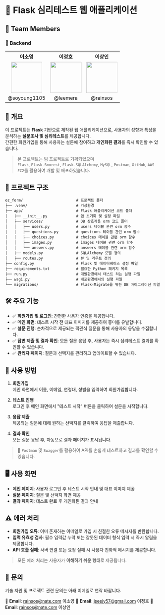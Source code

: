 # 📌 Flask 심리테스트 웹 애플리케이션

## 👥 Team Members

### 🎨 Backend

<table align="center">
  <tr>
    <th style="text-align: center;">이소영</th>
    <th style="text-align: center;">이정호</th>
    <th style="text-align: center;">이상인</th>
  </tr>
  <tr>
    <td align="center"><img src="https://avatars.githubusercontent.com/u/201067243?v=4" width="100"/></td>
    <td align="center"><img src="https://avatars.githubusercontent.com/u/201067201?v=4" width="100"/></td>
    <td align="center"><img src="https://avatars.githubusercontent.com/u/201066934?v=4" width="100"/></td>
  </tr>
  <tr>
    <td align="center">@soyoung1105</td>
    <td align="center">@leemera</td>
    <td align="center">@rainsos</td>
  </tr>
</table>
                          


## 🚀 개요

이 프로젝트는 **Flask** 기반으로 제작된 웹 애플리케이션으로, 사용자의 성향과 특성을 분석하는 **설문조사 및 심리테스트**를 제공합니다.  
간편한 회원가입을 통해 사용자는 설문에 참여하고 **개인화된 결과**를 즉시 확인할 수 있습니다.  

> 본 프로젝트는 팀 프로젝트로 기획되었으며  
> `Flask`, `Flask-Smorest`, `Flask-SQLAlchemy`, `MySQL`, `Postman`, `GitHub`, `AWS EC2`를 활용하여 개발 및 배포하였습니다.



## 📌 프로젝트 구조

```plaintext
oz_form/                        # 프로젝트 폴더
├── .venv/                      # 가상환경   
├── app/                        # Flask 애플리케이션 코드 폴더
│   ├── __init__.py             # 앱 초기화 및 설정 파일
│   ├── services/               # DB 상호작용 orm 코드 폴더
│   │   ├── users.py            # users 테이블 관련 orm 함수
│   │   ├── questions.py        # questions 테이블 관련 orm 함수
│   │   ├── choices.py          # choices 테이블 관련 orm 함수
│   │   ├── images.py           # images 테이블 관련 orm 함수
│   │   └── answers.py          # answers 테이블 관련 orm 함수
│   ├── models.py               # SQLAlchemy 모델 정의
│   ├── routes.py               # 뷰 및 라우트 정의
├── config.py                   # Flask 및 데이터베이스 설정 파일
├── requirements.txt            # 필요한 Python 패키지 목록
├── run.py                      # 개발환경에서 테스트 하는 실행 파일
├── wsgi.py                     # 배포환경에서의 실행 파일
└── migrations/                 # Flask-Migrate를 위한 DB 마이그레이션 파일
```

## 🛠 주요 기능

- ✅ **회원가입 및 로그인**: 간편한 사용자 인증을 제공합니다.
- ✅ **메인 화면**: 테스트 시작 전 대표 이미지를 제공하여 흥미를 유발합니다.
- ✅ **설문 진행**: 순차적으로 제공되는 객관식 질문을 통해 사용자의 응답을 수집합니다.
- ✅ **답변 제출 및 결과 확인**: 모든 질문 응답 후, 사용자는 즉시 심리테스트 결과를 확인할 수 있습니다.
- ✅ **관리자 페이지**: 질문과 선택지를 관리하고 업데이트할 수 있습니다.


## 📖 사용 방법

1. **회원가입**  
   메인 화면에서 이름, 이메일, 연령대, 성별을 입력하여 회원가입합니다.

2. **테스트 진행**  
   로그인 후 메인 화면에서 "테스트 시작" 버튼을 클릭하여 설문을 시작합니다.

3. **응답 제출**  
   제공되는 질문에 대해 원하는 선택지를 클릭하여 응답을 제출합니다.

4. **결과 확인**  
   모든 질문 응답 후, 자동으로 결과 페이지가 표시됩니다.

> 🔧 `Postman` 및 `Swagger`를 활용하여 API를 손쉽게 테스트하고 결과를 확인할 수 있습니다.



## 🖥 사용 화면

- **메인 페이지**: 사용자 로그인 후 테스트 시작 안내 및 대표 이미지 제공  
- **질문 페이지**: 질문 및 선택지 화면 제공  
- **결과 페이지**: 테스트 완료 후 개인화된 결과 안내  



## ⚠️ 에러 처리

- **회원가입 오류**: 이미 존재하는 이메일로 가입 시 친절한 오류 메시지를 반환합니다.
- **입력 유효성 검사**: 필수 입력값 누락 또는 잘못된 데이터 형식 입력 시 즉시 알림을 제공합니다.
- **API 호출 실패**: 서버 연결 또는 요청 실패 시 사용자 친화적 메시지를 제공합니다.

> 모든 에러 처리는 사용자가 **이해하기 쉬운 형태**로 제공됩니다.



## 📧 문의

기술 지원 및 프로젝트 관련 문의는 아래 이메일로 연락 바랍니다.

📩 **Email**: [rainsos@nate.com](mailto:rainsos@nate.com) 이소영
📩 **Email**: [jseejy57@gmail.com](mailto:jseejy57@gmail.com) 이정호
📩 **Email**: [rainsos@nate.com](mailto:rainsos@nate.com) 이상인

